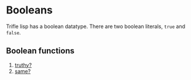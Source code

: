 # Booleans

Trifle lisp has a boolean datatype. There are two boolean literals,
`true` and `false`.

## Boolean functions

1. [truthy?](Boolean-Truthy.md)
2. [same?](Boolean-Same.md)
